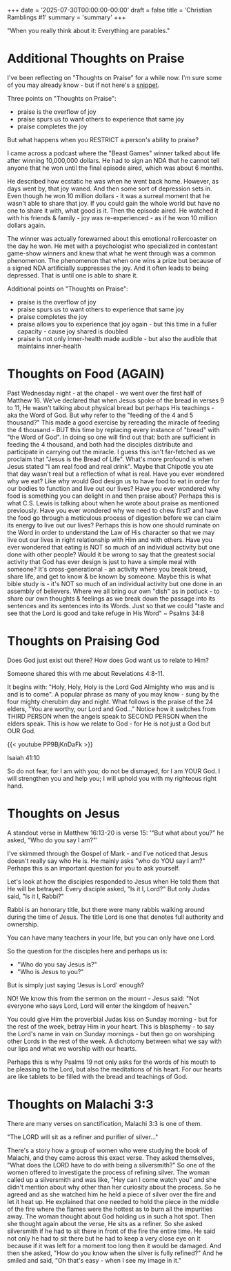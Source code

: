+++
date = '2025-07-30T00:00:00-00:00'
draft = false
title = 'Christian Ramblings #1'
summary = 'summary'
+++

"When you really think about it: Everything are parables."

# Additional Thoughts on Praise

I've been reflecting on "Thoughts on Praise" for a while now. 
I'm sure some of you may already know - but if not here's a [snippet](/thoughts/2025-07-09/).

Three points on "Thoughts on Praise":
* praise is the overflow of joy
* praise spurs us to want others to experience that same joy
* praise completes the joy

But what happens when you RESTRICT a person's ability to praise?

I came across a podcast where the "Beast Games" winner talked about life after winning 
10,000,000 dollars. He had to sign an NDA that he cannot tell anyone that he won until 
the final episode aired, which was about 6 months.

He described how ecstatic he was when he went back home. However, as days went by, that joy waned.
And then some sort of depression sets in. Even though he won 10 million dollars - it was a surreal 
moment that he wasn't able to share that joy. If you could gain the whole world but have no one to
share it with, what good is it. Then the episode aired. He watched it with his friends & family -
joy was re-experienced - as if he won 10 million dollars again.

The winner was actually forewarned about this emotional rollercoaster on the day he won.
He met with a psychologist who specialized in contestant game-show winners and knew that what he went 
through was a common phenomenon. The phenomenon that when one wins a prize but because of a signed NDA 
artificially suppresses the joy. And it often leads to being depressed.
That is until one is able to share it. 

Additional points on "Thoughts on Praise":
* praise is the overflow of joy
* praise spurs us to want others to experience that same joy
* praise completes the joy
* praise allows you to experience that joy again - but this time in a fuller capacity - cause 
joy shared is doubled
* praise is not only inner-health made audible - but also the audible that maintains inner-health

# Thoughts on Food (AGAIN)

Past Wednesday night - at the chapel - we went over the first half of Matthew 16.
We've declared that when Jesus spoke of the bread in verses 9 to 11, He wasn't talking 
about physical bread but perhaps His teachings - aka the Word of God. But why refer to the 
"feeding of the 4 and 5 thousand?" This made a good exercise by rereading the miracle of 
feeding the 4 thousand - BUT this time by replacing every instance of "bread" with "the 
Word of God". In doing so one will find out that: both are sufficient in feeding the 4 
thousand, and both had the disciples distribute and participate in carrying out the miracle.
I guess this isn't far-fetched as we proclaim that "Jesus is the Bread of Life". What's more
profound is when Jesus stated "I am real food and real drink". Maybe that Chipotle you ate
that day wasn't real but a reflection of what is real. Have you ever wondered why we eat? 
Like why would God design us to have food to eat in order for our bodies to function and live
out our lives? Have you ever wondered why food is something you can delight in and then
praise about? Perhaps this is what C.S. Lewis is talking about when he wrote about praise 
as mentioned previously. Have you ever wondered why we need to chew first? and have the 
food go through a meticulous process of digestion before we can claim its energy to live 
out our lives? Perhaps this is how one should ruminate on the Word in order to understand 
the Law of His character so that we may live out our lives in right relationship with Him 
and with others. Have you ever wondered that eating is NOT so much of an individual 
activity but one done with other people? Would it be wrong to say that the greatest 
social activity that God has ever design is just to have a simple meal with someone? 
It's cross-generational - an activity where you break bread, share life, and get to know & 
be known by someone. Maybe this is what bible study is - it's NOT so much of an individual
activity but one done in an assembly of believers. Where we all bring our own "dish" as in 
potluck - to share our own thoughts & feelings as we break down the passage into its 
sentences and its sentences into its Words. Just so that we could "taste and see that 
the Lord is good and take refuge in His Word" ~ Psalms 34:8

# Thoughts on Praising God

Does God just exist out there? How does God want us to relate to Him?

Someone shared this with me about Revelations 4:8-11.

It begins with: "Holy, Holy, Holy is the Lord God Almighty who was and is and is to come".
A popular phrase as many of you may know - sung by the four mighty cherubim day and night.
What follows is the praise of the 24 elders, "You are worthy, our Lord and God..."
Notice how it switches from THIRD PERSON when the angels speak to SECOND PERSON when the elders speak.
This is how we relate to God - for He is not just a God but OUR God.

{{< youtube PP9BjKnDaFk >}}

Isaiah 41:10

So do not fear, for I am with you; 
do not be dismayed, for I am YOUR God.
I will strengthen you and help you;
I will uphold you with my righteous right hand.

# Thoughts on Jesus

A standout verse in Matthew 16:13-20 is verse 15:
'"But what about you?" he asked, "Who do you say I am?"'

I've skimmed through the Gospel of Mark - and I've noticed that Jesus 
doesn't really say who He is. He mainly asks "who do YOU say I am?" 
Perhaps this is an important question for you to ask yourself.

Let's look at how the disciples responded to Jesus when He told them 
that He will be betrayed. Every disciple asked, "Is it I, Lord?" But 
only Judas said, "Is it I, Rabbi?"

Rabbi is an honorary title, but there were many rabbis walking around 
during the time of Jesus. The title Lord is one that denotes full 
authority and ownership.

You can have many teachers in your life, but you can only have one Lord.

So the question for the disciples here and perhaps us is:
- "Who do you say Jesus is?"
- "Who is Jesus to you?"

But is simply just saying 'Jesus is Lord' enough?

NO! We know this from the sermon on the mount - Jesus said: 
"Not everyone who says Lord, Lord will enter the kingdom of heaven."

You could give Him the proverbial Judas kiss on Sunday morning - 
but for the rest of the week, betray Him in your heart. This is blasphemy - 
to say the Lord's name in vain on Sunday mornings - but then go on worshiping 
other Lords in the rest of the week. A dichotomy between what we say with our 
lips and what we worship with our hearts.

Perhaps this is why Psalms 19 not only asks for the words of his mouth to be 
pleasing to the Lord, but also the meditations of his heart. For our hearts 
are like tablets to be filled with the bread and teachings of God.

# Thoughts on Malachi 3:3

There are many verses on sanctification, Malachi 3:3 is one of them.

"The LORD will sit as a refiner and purifier of silver..."

There's a story how a group of women who were studying the book of Malachi, 
and they came across this exact verse. They asked themselves, "What does 
the LORD have to do with being a silversmith?" So one of the women offered to
investigate the process of refining silver. The woman called up a silversmith
and was like, "Hey can I come watch you" and she didn't mention about why other
than her curiosity about the process. So he agreed and as she watched him
he held a piece of silver over the fire and let it heat up. He explained that 
one needed to hold the piece in the middle of the fire where the flames were the
hottest as to burn all the impurities away. The woman thought about God
holding us in such a hot spot. Then she thought again about the verse, 
He sits as a refiner. So she asked silversmith if he had to sit there in 
front of the fire the entire time. He said not only he had to sit there
but he had to keep a very close eye on it because if it was left for a moment
too long then it would be damaged. And then she asked, "How do you know when
the silver is fully refined?" And he smiled and said, "Oh that's easy - 
when I see my image in it."
